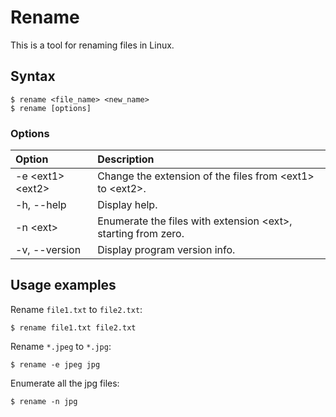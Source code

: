 # Rename

This is a tool for renaming files in Linux.

## Syntax

```
$ rename <file_name> <new_name>
$ rename [options]
```

### Options

| Option | Description |
|:---|:---|
| -e \<ext1> \<ext2> | Change the extension of the files from \<ext1> to \<ext2>. |
| -h, --help | Display help. |
| -n \<ext> | Enumerate the files with extension \<ext>, starting from zero. |
| -v, --version | Display program version info. |

## Usage examples

Rename `file1.txt` to `file2.txt`:
```
$ rename file1.txt file2.txt
```

Rename `*.jpeg` to `*.jpg`:
```
$ rename -e jpeg jpg
```

Enumerate all the jpg files:
```
$ rename -n jpg
```
